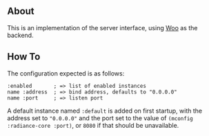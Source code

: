 ## About
This is an implementation of the server interface, using [Woo](https://github.com/fukamachi/woo) as the backend.

## How To
The configuration expected is as follows:

```
:enabled       ; => list of enabled instances
name :address  ; => bind address, defaults to "0.0.0.0"
name :port     ; => listen port
```

A default instance named `:default` is added on first startup, with the address set to `"0.0.0.0"` and the port set to the value of `(mconfig :radiance-core :port)`, or `8080` if that should be unavailable.
